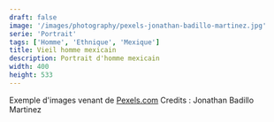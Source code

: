 ```yaml
---
draft: false
image: '/images/photography/pexels-jonathan-badillo-martinez.jpg'
serie: 'Portrait'
tags: ['Homme', 'Ethnique', 'Mexique']
title: Vieil homme mexicain
description: Portrait d'homme mexicain
width: 400
height: 533
---
```


Exemple d'images venant de [Pexels.com](http://www.pexels.com)
Credits : Jonathan Badillo Martinez

